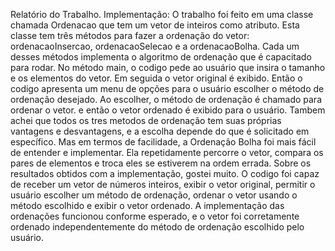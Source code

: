 Relatório do Trabalho.
Implementação: O trabalho foi feito em uma classe chamada Ordenacao que tem um vetor de inteiros como atributo. Esta classe tem três métodos para fazer a ordenação do vetor: ordenacaoInsercao, ordenacaoSelecao e a ordenacaoBolha. Cada um desses métodos implementa o algoritmo de ordenação que é capacitado para rodar.
No método main, o codigo pede ao usuário que insira o tamanho e os elementos do vetor. Em seguida o vetor original é exibido. Então o codigo apresenta um menu de opções para o usuário escolher o método de ordenação desejado. Ao escolher, o método de ordenação é chamado para ordenar o vetor. e então o vetor ordenado é exibido para o usuário.
Tambem achei que todos os tres metodos de ordenação tem suas próprias vantagens e desvantagens, e a escolha depende do que é solicitado em específico. Mas em termos de facilidade, a Ordenação Bolha foi mais fácil de entender e implementar. Ela repetidamente percorre o vetor, compara os pares de elementos e troca eles se estiverem na ordem errada.
Sobre os resultados obtidos com a implementação, gostei muito. O codigo foi capaz de receber um vetor de números inteiros, exibir o vetor original, permitir o usuário escolher um método de ordenação, ordenar o vetor usando o método escolhido e exibir o vetor ordenado. A implementação das ordenações funcionou conforme esperado, e o vetor foi corretamente ordenado independentemente do método de ordenação escolhido pelo usuário.
